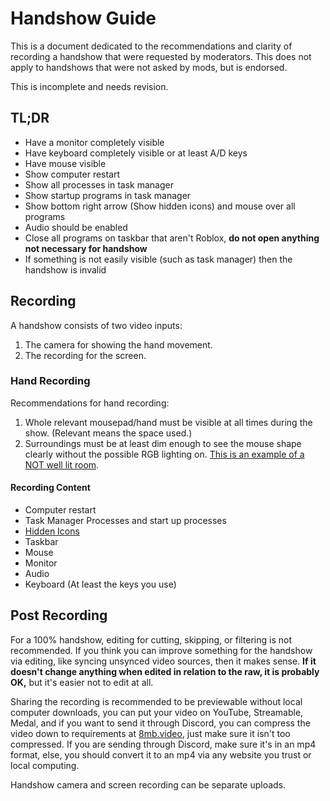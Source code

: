 # Handshow Guide
This is a document dedicated to the recommendations and clarity of recording a handshow that were requested by moderators.
This does not apply to handshows that were not asked by mods, but is endorsed.

This is incomplete and needs revision.

## TL;DR

- Have a monitor completely visible
- Have keyboard completely visible or at least A/D keys
- Have mouse visible
- Show computer restart
- Show all processes in task manager
- Show startup programs in task manager
- Show bottom right arrow (Show hidden icons) and mouse over all programs
- Audio should be enabled
- Close all programs on taskbar that aren't Roblox, **do not open anything not necessary for handshow**
- If something is not easily visible (such as task manager) then the handshow is invalid

## Recording

A handshow consists of two video inputs:
1. The camera for showing the hand movement.
2. The recording for the screen.

### Hand Recording
Recommendations for hand recording:
1. Whole relevant mousepad/hand must be visible at all times during the show. (Relevant means the space used.)
2. Surroundings must be at least dim enough to see the mouse shape clearly without the possible RGB lighting on. [This is an example of a NOT well lit room](https://i.pinimg.com/originals/e6/d8/e8/e6d8e8488a1c1f7d35f8c3785bf3363e.jpg).
#### Recording Content
- Computer restart
- Task Manager Processes and start up processes
- [Hidden Icons](https://user-images.githubusercontent.com/60794909/110715522-635c2d80-81d3-11eb-8480-90c8071c9446.png)
- Taskbar
- Mouse
- Monitor
- Audio
- Keyboard (At least the keys you use)

## Post Recording
For a 100% handshow, editing for cutting, skipping, or filtering is not recommended. If you think you can improve something for the handshow via editing, like syncing unsynced video sources, then it makes sense. **If it doesn't change anything when edited in relation to the raw, it is probably OK,** but it's easier not to edit at all.

Sharing the recording is recommended to be previewable without local computer downloads, you can put your video on YouTube, Streamable, Medal, and if you want to send it through Discord, you can compress the video down to requirements at [8mb.video](https://8mb.video/), just make sure it isn't too compressed. If you are sending through Discord, make sure it's in an mp4 format, else, you should convert it to an mp4 via any website you trust or local computing.

Handshow camera and screen recording can be separate uploads.
